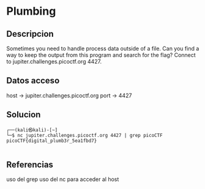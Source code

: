 # Plumbing

## Descripcion
Sometimes you need to handle process data outside of a file. 
Can you find a way to keep the output from this program 
and search for the flag? 
Connect to jupiter.challenges.picoctf.org 4427.

## Datos acceso

host -> jupiter.challenges.picoctf.org
port -> 4427


## Solucion
```shell
┌──(kali㉿kali)-[~]
└─$ nc jupiter.challenges.picoctf.org 4427 | grep picoCTF
picoCTF{digital_plumb3r_5ea1fbd7}


```

## Referencias

uso del grep 
uso del nc para acceder al host

